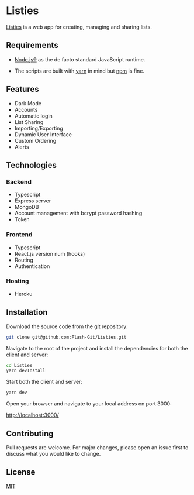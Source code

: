 # Listies

[Listies](https://listies.herokuapp.com/) is a web app for creating, managing and sharing lists.

## Requirements

- [Node.js®](https://nodejs.org/en/download/) as the de facto standard JavaScript runtime.

- The scripts are built with [yarn](https://classic.yarnpkg.com/en/docs/install/) in mind but [npm](https://www.npmjs.com/get-npm) is fine.

## Features

- Dark Mode
- Accounts
- Automatic login
- List Sharing
- Importing/Exporting
- Dynamic User Interface
- Custom Ordering
- Alerts

## Technologies

### Backend

- Typescript
- Express server
- MongoDB
- Account management with bcrypt password hashing
- Token

### Frontend

- Typescript
- React.js version num (hooks)
- Routing
- Authentication

### Hosting

- Heroku

## Installation

Download the source code from the git repository:

```bash
git clone git@github.com:Flash-Git/Listies.git
```

Navigate to the root of the project and install the dependencies for both the client and server:

```bash
cd Listies
yarn devInstall
```

Start both the client and server:

```bash
yarn dev
```

Open your browser and navigate to your local address on port 3000:

<http://localhost:3000/>

## Contributing

Pull requests are welcome. For major changes, please open an issue first to discuss what you would like to change.

## License

[MIT](https://choosealicense.com/licenses/mit/)

